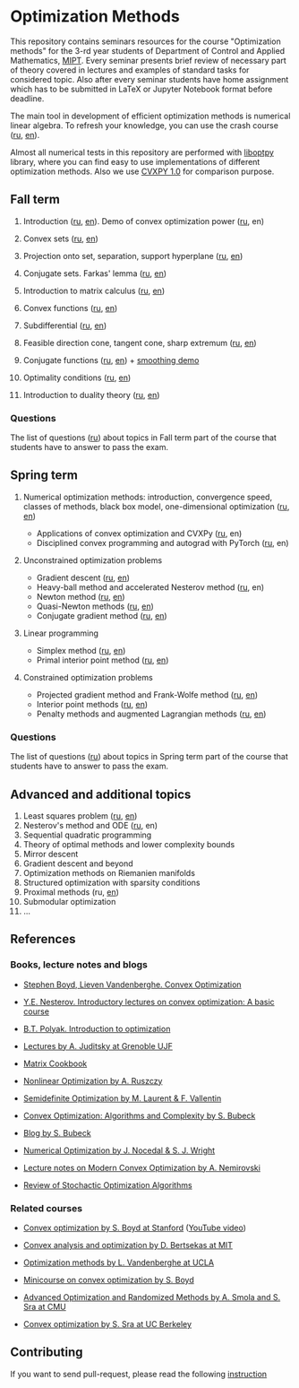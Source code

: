 # Optimization Methods

This repository contains seminars resources for the course "Optimization methods" for the 3-rd year students of Department of Control and Applied Mathematics, [MIPT](https://mipt.ru/english/).
Every seminar presents brief review of necessary part of theory covered in lectures and examples of standard tasks for considered topic. 
Also after every seminar students have home assignment which has to be submitted in LaTeX or Jupyter Notebook format before deadline.

The main tool in development of efficient optimization methods is numerical linear algebra. 
To refresh your knowledge, you can use the crash course ([ru](la_crash_course.ipynb), [en](la_crash_course_en.ipynb)). 

Almost all numerical tests in this repository are performed with [liboptpy](https://github.com/amkatrutsa/liboptpy) library, where you can find easy to use implementations of different optimization methods. Also we use [CVXPY 1.0](https://www.cvxpy.org/index.html) for comparison purpose. 

## Fall term

1. Introduction ([ru](/01-Intro/Seminar1.pdf), [en](./01-Intro/Seminar1en.pdf)). Demo of convex optimization power ([ru](https://nbviewer.jupyter.org/github/amkatrutsa/MIPT-Opt/blob/master/01-Intro/demos.ipynb), en)

2. Convex sets ([ru](https://github.com/amkatrutsa/MIPT-Opt/blob/master/02-Convex/Seminar2.pdf), [en](https://github.com/amkatrutsa/MIPT-Opt/blob/master/02-Convex/Seminar2en.pdf))

3. Projection onto set, separation, support hyperplane ([ru](/03-Separation/Seminar3.pdf), [en](./03-Separation/Seminar3en.pdf))

4. Conjugate sets. Farkas' lemma ([ru](/04-Conjugacy/Seminar4.pdf), [en](./04-Conjugacy/Seminar4en.pdf))

5. Introduction to matrix calculus ([ru](/05-MatrixCalculus/Seminar5.pdf), [en](./05-MatrixCalculus/Seminar5en.pdf))

6. Convex functions ([ru](/06-ConvexFunctions/Seminar6.pdf), [en](./06-ConvexFunctions/Seminar6en.pdf))

7. Subdifferential ([ru](/07-Subdifferential/Seminar7.pdf), [en](./07-Subdifferential/Seminar7en.pdf))

8. Feasible direction cone, tangent cone, sharp extremum ([ru](/08-Cones/Seminar8.pdf), [en](/08-Cones/Seminar8en.pdf))

9. Conjugate functions ([ru](/09-ConjugateFunctions/Seminar9.pdf), [en](/09-ConjugateFunctions/Seminar9en.pdf)) + [smoothing demo](https://nbviewer.jupyter.org/github/amkatrutsa/MIPT-Opt/blob/master/09-ConjugateFunctions/smooth_demo.ipynb)

10. Optimality conditions ([ru](/10-OptimalityConditions/Seminar10.pdf), [en](/10-OptimalityConditions/Seminar10en.pdf))

11. Introduction to duality theory ([ru](/11-Duality/Seminar11.pdf), [en](/11-Duality/Seminar11en.pdf))

### Questions

The list of questions ([ru](/MinimumFall.pdf)) about topics in Fall term part of the course that students have to answer to pass the exam.

## Spring term

1. Numerical optimization methods: introduction, convergence speed, classes of methods, black box model, one-dimensional optimization ([ru](https://nbviewer.jupyter.org/github/amkatrutsa/MIPT-Opt/blob/master/12-NumMethods/Seminar12.ipynb), [en](https://nbviewer.jupyter.org/github/amkatrutsa/MIPT-Opt/tree/master/12-NumMethods/Seminar12en.ipynb))
	* Applications of convex optimization and CVXPy ([ru](https://nbviewer.jupyter.org/github/amkatrutsa/MIPT-Opt/blob/master/01-Intro/demos.ipynb), en)
	* Disciplined convex programming and autograd with PyTorch ([ru](https://nbviewer.jupyter.org/github/amkatrutsa/MIPT-Opt/blob/master/dcp_autodiff/dcp_autodiff.ipynb), en)
2. Unconstrained optimization problems
	* Gradient descent ([ru](https://nbviewer.jupyter.org/github/amkatrutsa/MIPT-Opt/blob/master/13-GradDescent/Seminar13.ipynb), [en](https://nbviewer.jupyter.org/github/amkatrutsa/MIPT-Opt/blob/master/13-GradDescent/Seminar13en.ipynb))
	* Heavy-ball method and accelerated Nesterov method ([ru](https://nbviewer.jupyter.org/github/amkatrutsa/MIPT-Opt/blob/master/AccGrad/AccGrad.ipynb), en)
	* Newton method ([ru](https://nbviewer.jupyter.org/github/amkatrutsa/MIPT-Opt/blob/master/14-Newton/Seminar14.ipynb), [en](https://nbviewer.jupyter.org/github/amkatrutsa/MIPT-Opt/blob/master/14-Newton/Seminar14en.ipynb))
	* Quasi-Newton methods ([ru](https://nbviewer.jupyter.org/github/amkatrutsa/MIPT-Opt/blob/master/QuasiNewton/quasi_newton.ipynb), [en](https://nbviewer.jupyter.org/github/amkatrutsa/MIPT-Opt/blob/master/QuasiNewton/quasi_newton_en.ipynb))
	* Conjugate gradient method ([ru](https://nbviewer.jupyter.org/github/amkatrutsa/MIPT-Opt/blob/master/15-ConjGrad/Seminar15.ipynb), [en](https://nbviewer.jupyter.org/github/amkatrutsa/MIPT-Opt/blob/master/15-ConjGrad/Seminar15en.ipynb))

3. Linear programming
	* Simplex method ([ru](https://nbviewer.jupyter.org/github/amkatrutsa/MIPT-Opt/blob/master/17-LinProgSimplex/Seminar17.ipynb), [en](https://nbviewer.jupyter.org/github/amkatrutsa/MIPT-Opt/blob/master/17-LinProgSimplex/Seminar17en.ipynb))
	* Primal interior point method ([ru](https://nbviewer.jupyter.org/github/amkatrutsa/MIPT-Opt/blob/master/18-LinProgPrimalInterior/Seminar18.ipynb), [en](https://nbviewer.jupyter.org/github/amkatrutsa/MIPT-Opt/blob/master/18-LinProgPrimalInterior/Seminar18en.ipynb))

4. Constrained optimization problems
	* Projected gradient method and Frank-Wolfe method ([ru](https://nbviewer.jupyter.org/github/amkatrutsa/MIPT-Opt/blob/master/19-SimpleStructureSet/Seminar19.ipynb), [en](https://nbviewer.jupyter.org/github/amkatrutsa/MIPT-Opt/blob/master/19-SimpleStructureSet/Seminar19en.ipynb))
	* Interior point methods ([ru](https://nbviewer.jupyter.org/github/amkatrutsa/MIPT-Opt/blob/master/20-InteriorPoint/Seminar20.ipynb), [en](https://nbviewer.jupyter.org/github/amkatrutsa/MIPT-Opt/blob/master/20-InteriorPoint/Seminar20en.ipynb))
	* Penalty methods and augmented Lagrangian methods ([ru](https://nbviewer.jupyter.org/github/amkatrutsa/MIPT-Opt/blob/master/21-Penalty/Seminar21.ipynb), [en](https://nbviewer.jupyter.org/github/amkatrutsa/MIPT-Opt/blob/master/21-Penalty/Seminar21en.ipynb))


### Questions

The list of questions ([ru](/MinimumSpring.pdf)) about topics in Spring term part of the course that students have to answer to pass the exam.

## Advanced and additional topics

1. Least squares problem ([ru](https://nbviewer.jupyter.org/github/amkatrutsa/MIPT-Opt/blob/master/16-LSQ/Seminar16.ipynb), [en](https://nbviewer.jupyter.org/github/amkatrutsa/MIPT-Opt/blob/master/16-LSQ/Seminar16en.ipynb))
2. Nesterov's method and ODE ([ru](https://nbviewer.jupyter.org/github/amkatrutsa/MIPT-Opt/blob/master/ODE4NesterovAcc/ODE4NesterovAcc.ipynb), en)
3. Sequential quadratic programming 
4. Theory of optimal methods and lower complexity bounds	
5. Mirror descent
6. Gradient descent and beyond
7. Optimization methods on Riemanien manifolds	
8. Structured optimization with sparsity conditions
9. Proximal methods (ru, [en](https://nbviewer.jupyter.org/github/amkatrutsa/MIPT-Opt/blob/master/ProxMethods/prox_methods_en.ipynb))
10. Submodular optimization
11. ...


## References

### Books, lecture notes and blogs

* [Stephen Boyd, Lieven Vandenberghe. Convex Optimization](https://www.dropbox.com/s/zukr0b3f1eqfrw9/bv_cvxbook.pdf?dl=0)

* [Y.E. Nesterov. Introductory lectures on convex optimization: A basic course](https://www.amazon.com/Introductory-Lectures-Convex-Optimization-Applied/dp/1461346916/ref=oosr)

* [B.T. Polyak. Introduction to optimization](https://www.amazon.com/Introduction-Optimization-Translations-Mathematics-Engineering/dp/0911575146)

* [Lectures by A. Juditsky at Grenoble UJF](http://ljk.imag.fr/membres/Anatoli.Iouditski/)

* [Matrix Cookbook](https://www.dropbox.com/s/ymsjldwl8qxqlp8/matrixcookbook.pdf?dl=0)

* [Nonlinear Optimization by A. Ruszczy](https://www.dropbox.com/s/w6ax8vzzjdxniaq/Andrzej_Ruszczy_Nonlinear_Optimization.pdf?dl=0)

* [Semidefinite Optimization by M. Laurent & F. Vallentin](https://www.dropbox.com/s/shbad9vtvgbdv01/SDP_book.pdf?dl=0)

* [Convex Optimization: Algorithms and Complexity by S. Bubeck](https://www.dropbox.com/s/kkubqkmd9ni475i/Bubeck15.pdf?dl=0)

* [Blog by S. Bubeck](https://blogs.princeton.edu/imabandit/)

* [Numerical Optimization by J. Nocedal & S. J. Wright](https://www.dropbox.com/s/f27b15vnvrzf7ef/Numerical_Optimization.pdf?dl=0)

* [Lecture notes on Modern Convex Optimization by A. Nemirovski](https://www.dropbox.com/s/gr6addvyxqfqjn0/Lect_ModConvOpt.pdf?dl=0)

* [Review of Stochactic Optimization Algorithms](https://www.cs.ubc.ca/~schmidtm/Documents/2012_Notes_BigN.pdf)

### Related courses

* [Convex optimization by S. Boyd at Stanford](http://stanford.edu/class/ee364a/) ([YouTube video](https://www.youtube.com/watch?v=McLq1hEq3UY&list=PL3940DD956CDF0622))

* [Convex analysis and optimization by D. Bertsekas at MIT](http://ocw.mit.edu/courses/electrical-engineering-and-computer-science/6-253-convex-analysis-and-optimization-spring-2012/)

* [Optimization methods by L. Vandenberghe at UCLA](http://www.seas.ucla.edu/~vandenbe/ee236b/ee236b.html)

* [Minicourse on convex optimization by S. Boyd](http://stanford.edu/~boyd/papers/cvx_short_course.html)

* [Advanced Optimization and Randomized Methods by A. Smola and S. Sra at CMU](http://www.cs.cmu.edu/~suvrit/teach/aopt.html)

* [Convex optimization by S. Sra at UC Berkeley](http://suvrit.de/teach/ee227a/lectures.html)

## Contributing

If you want to send pull-request, please read the following [instruction](./contribution.md)
